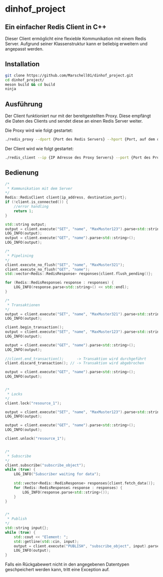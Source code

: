 # dinhof_project
## Ein einfacher Redis Client in C++

Dieser Client ermöglicht eine flexieble Kommunikation mit einem Redis Server.
Aufgrund seiner Klassenstruktur kann er beliebig erweitern und angepasst werden.


## Installation


```bash
git clone https://github.com/Marschell01/dinhof_project.git
cd dinhof_project/
meson build && cd build
ninja   
```

## Ausführung
Der Client funktioniert nur mit der bereitgestellten Proxy. Diese empfängt die Daten des Clients und sendet diese an einen Redis Server weiter.

Die Proxy wird wie folgt gestartet:
```bash
./redis_proxy --dport {Port des Redis Servers} --hport {Port, auf dem die Proxy nach einem Client lauschen soll}
```

Der Client wird wie folgt gestartet:
```bash
./redis_client --ip {IP Adresse des Proxy Servers} --port {Port des Proxy Servers}
```

## Bedienung

```cpp
/*
 * Kommunikation mit dem Server
*/
Redis::RedisClient client{ip_address, destination_port};
if (!client.is_connected()) {
    //error handling
    return 1;
}

std::string output;
output = client.execute("SET", "name", "MaxMuster123").parse<std::string>();
LOG_INFO(output);
output = client.execute("GET", "name").parse<std::string>();
LOG_INFO(output);

/*
 * Pipelining
*/
client.execute_no_flush("SET", "name", "MaxMuster321");
client.execute_no_flush("GET", "name");
std::vector<Redis::RedisResponse> responses{client.flush_pending()};

for (Redis::RedisResponse& response : responses) {
    LOG_INFO(response.parse<std::string>() << std::endl);
}

/*
 * Transaktionen
*/
output = client.execute("SET", "name", "MaxMuster321").parse<std::string>();
LOG_INFO(output);

client.begin_transaction();
output = client.execute("SET", "name", "MaxMuster123").parse<std::string>();
LOG_INFO(output);

output = client.execute("GET", "name").parse<std::string>();
LOG_INFO(output);
    
//client.end_transaction();      -> Transaktion wird durchgeführt
client.discard_transaction(); // -> Transaktion wird abgebrochen

output = client.execute("GET", "name").parse<std::string>();
LOG_INFO(output);


/*
 * Locks
*/
client.lock("resource_1");

output = client.execute("SET", "name", "MaxMuster123").parse<std::string>();
LOG_INFO(output);

output = client.execute("GET", "name").parse<std::string>();
LOG_INFO(output);

client.unlock("resource_1");


/*
 * Subscribe
*/
client.subscribe("subscribe_object");
while (true) {
    LOG_INFO("Subscriber waiting for data");
        
    std::vector<Redis::RedisResponse> responses{client.fetch_data()};
    for (Redis::RedisResponse& response : responses) {
        LOG_INFO(response.parse<std::string>());
    }
}


/*
 * Publish
*/
std::string input{};
while (true) {
    std::cout << "Element: ";
    std::getline(std::cin, input);
    output = client.execute("PUBLISH", "subscribe_object", input).parse<std::string>();
    LOG_INFO(output);
}
```
Falls ein Rückgabewert nicht in den angegebenen Datentypen geschpeichert werden kann, tritt eine Exception auf.
